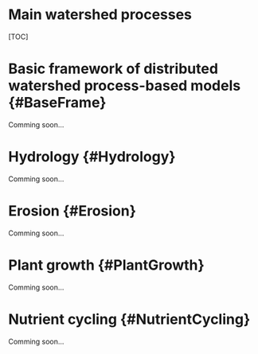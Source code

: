 # Main watershed processes

[TOC]

# Basic framework of distributed watershed process-based models {#BaseFrame}

Comming soon...

# Hydrology {#Hydrology}

Comming soon...

# Erosion {#Erosion}

Comming soon...

# Plant growth {#PlantGrowth}

Comming soon...

# Nutrient cycling {#NutrientCycling}

Comming soon...
